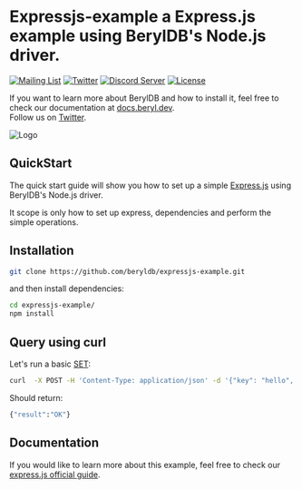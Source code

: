 # Expressjs-example a Express.js example using BerylDB's Node.js driver.

[![Mailing List](https://img.shields.io/badge/email-google%20groups-4285F4 "beryldb@googlegroups.com")](https://groups.google.com/g/beryldb)
[![Twitter](https://img.shields.io/twitter/follow/beryldb?color=%23179CF0&logo=twitter&style=flat-square "@beryldb on Twitter")](https://twitter.com/beryldb)
[![Discord Server](https://badgen.net/badge/icon/discord?icon=discord&label)](https://discord.gg/23f6w9sgAd)
[![License](https://img.shields.io/badge/License-BSD%203--Clause-blue.svg)](https://opensource.org/licenses/BSD-3-Clause)
<br>


If you want to learn more about BerylDB and how to install it, feel free to check our
documentation at [docs.beryl.dev](https://docs.beryl.dev/).<br>
Follow us on [Twitter](https://twitter.com/beryldb).

![Logo](https://static.beryl.dev/smaller.png)

## QuickStart

The quick start guide will show you how to set up a simple [Express.js](https://github.com/expressjs/express) using
BerylDB's Node.js driver.

It scope is only how to set up express, dependencies and perform the simple operations.

## Installation

```bash
git clone https://github.com/beryldb/expressjs-example.git
```

and then install dependencies:

```bash
cd expressjs-example/
npm install
```

## Query using curl

Let's run a basic [SET](https://docs.beryl.dev/commands/set.html):

```bash
curl  -X POST -H 'Content-Type: application/json' -d '{"key": "hello", "value": "world"}' http://localhost:3000/tests/keys/set
```

Should return:

```bash
{"result":"OK"}
```

## Documentation

If you would like to learn more about this example, feel free to check our
[express.js official guide](https://docs.beryl.dev/drivers/node/express.html).
